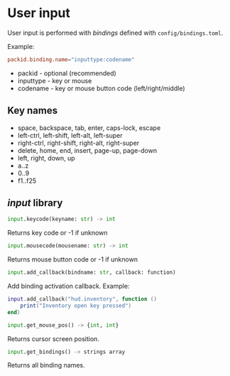 # User input

User input is performed with *bindings* defined with `config/bindings.toml`.

Example:

```toml
packid.binding.name="inputtype:codename"
```

- packid - optional (recommended)
- inputtype - key or mouse
- codename - key or mouse button code (left/right/middle)

## Key names

- space, backspace, tab, enter, caps-lock, escape
- left-ctrl, left-shift, left-alt, left-super
- right-ctrl, right-shift, right-alt, right-super
- delete, home, end, insert, page-up, page-down
- left, right, down, up
- a..z
- 0..9
- f1..f25

## *input* library

```python
input.keycode(keyname: str) -> int
```

Returns key code or -1 if unknown

```python
input.mousecode(mousename: str) -> int
```

Returns mouse button code or -1 if unknown

```python
input.add_callback(bindname: str, callback: function)
```

Add binding activation callback. Example:
```lua
input.add_callback("hud.inventory", function ()
	print("Inventory open key pressed")
end)
```

```python
input.get_mouse_pos() -> {int, int}
```

Returns cursor screen position.

```python
input.get_bindings() -> strings array
```

Returns all binding names.
